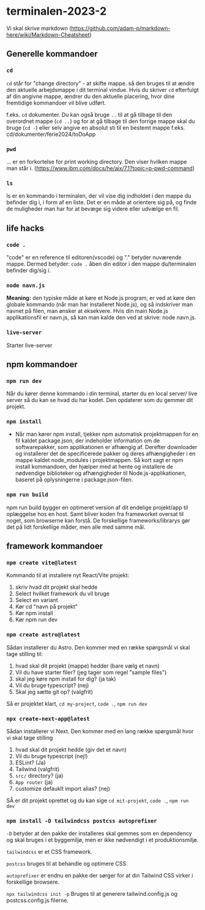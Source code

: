 
# terminalen-2023-2

Vi skal skrive markdown (https://github.com/adam-p/markdown-here/wiki/Markdown-Cheatsheet)

## Generelle kommandoer


### `cd` 
`cd` står for "change directory" - at skifte mappe. så den bruges til at ændre den aktuelle arbejdsmappe i dit terminal vindue. Hvis du skriver `cd` efterfulgt af din angivne mappe, ændrer du den aktuelle placering, hvor dine fremtidige kommandoer vil blive udført.

f.eks. `cd` dokumenter. Du kan også bruge `..` til at gå tilbage til den overordnet
mappe (`cd ..`) og for at gå tilbage til den forrige mappe skal du bruge (`cd -`) eller selv angive en absolut sti til en
bestemt mappe f.eks. cd/dokumenter/ferie2024/toDoApp

### `pwd` 
... er en forkortelse for print working directory. Den viser hvilken mappe man står i. (https://www.ibm.com/docs/he/aix/7.1?topic=p-pwd-command)

### `ls`
ls er en kommando i terminalen, der vil vise dig indholdet i den mappe du befinder dig i, i form af en liste.
Det er en måde at orientere sig på, og finde de muligheder man har for at bevæge sig videre eller udvælge en fil.

## life hacks

### `code .`
"code" er en reference til editoren(vscode) og "." betyder nuværende mappe. Dermed betyder: `code .` åben din editor i den mappe du/terminalen befinder dig/sig i. 

### `node navn.js`

**Meaning:** den typiske måde at køre et Node.js program, er ved at køre den globale kommando (når man har installeret Node.js), og så indskriver man navnet på filen, man ønsker at eksekvere.
Hvis din main Node.js applikationsfil er navn.js, så kan man kalde den ved at skrive: node navn.js.


### `live-server`

Starter live-server

## npm kommandoer

### `npm run dev` 
Når du kører denne kommando i din terminal, starter du en local server/ live server så du kan se hvad du har kodet. Den opdaterer som du gemmer dit projekt.

### `npm install`


- Når man kører npm install, tjekker npm automatisk projektmappen for en fil kaldet package.json, der indeholder information om de softwarepakker, som applikationen er afhængig af. Derefter downloader og installerer det de specificerede pakker og deres afhængigheder i en mappe kaldet node_modules i projektmappen.
  Så kort sagt er npm install kommandoen, der hjælper med at hente og installere de nødvendige biblioteker og afhængigheder til Node.js-applikationen, baseret på oplysningerne i package.json-filen.


### `npm run build`

npm run build bygger en optimeret version af dit endelige projekt/app til oplæggelse hos en host. Samt bliver koden fra frameworket oversat til noget, som browserne kan forstå. De forskellige frameworks/librarys gør det på lidt forskellige måder, men alle med samme mål. 

## framework kommandoer

### `npm create vite@latest`
Kommando til at installere nyt React/Vite projekt:
1. skriv hvad dit projekt skal hedde
2. Select hvilket framework du vil bruge
3. Select en variant
4. Kør cd "navn på projekt"
5. Kør npm install
6. Kør npm run dev

### `npm create astro@latest` 

Sådan installerer du Astro.
Den kommer med en række spørgsmål vi skal tage stilling til:
1. hvad skal dit projekt (mappe) hedder (bare vælg et navn)
2. Vil du have starter filer? (jeg tager som regel "sample files")
3. skal jeg køre npm install for dig? (ja tak)
4. Vil du bruge typescript? (nej)
5. Skal jeg sætte git op? (valgfrit)

Så er projektet klart, `cd my-project`, `code .`, `npm run dev`


### `npx create-next-app@latest`

Sådan installerer vi Next. Den kommer med en lang række spørgsmål hvor vi skal tage stilling
1. hvad skal dit projekt hedde (giv det et navn)
2. Vil du bruge typescript (nej!)
3. ESLint? (Ja)
4. Tailwind (valgfrit)
5. `src/` directory? (ja)
6. `App router` (ja)
7. customize defauklt import alias? (nej)

SÅ er dit projekt oprettet og du kan sige
`cd mit-projekt`, `code .`, `npm run dev`


### `npm install -D tailwindcss postcss autoprefixer`


`-D` betyder at den pakke der installeres skal gemmes som en dependency og skal bruges i et byggemiljø, men er ikke nødvendigt i et produktionsmiljø.

`tailwindcss` er et CSS framework.

`postcss` bruges til at behandle og optimere CSS.

`autoprefixer` er endnu en pakke der sørger for at din Tailwind CSS virker i forskellige browsere.


`npx tailwindcss init -p`
 Bruges til at generere tailwind.config.js og postcss.config.js filerne.
